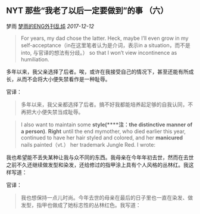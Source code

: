 ## NYT 那些“我老了以后一定要做到”的事 （六）

梦雨 [梦雨的ENG外刊乱炖](javascript:void(0);) *2017-12-12*



> For years, my dad chose the latter. Heck, maybe I’ll even grow in my self-acceptance（in在这里笔者认为是介词，表示in a situation，而不是into, 与官译的想法有分歧。） so that I won’t view incontinence as humiliation.



多年以来，我父亲选择了后者。唉，或许在我接受自己的情况下，甚至还能有所成长，从而不会将大小便失禁看作是一种耻辱。



官译：



> 多年以来，我父亲都选择了后者。搞不好我都能培养起足够的自我认同，不再把大小便失禁当成耻辱。



> I also want to maintain some **style(****注：the distinctive manner of a person)**. **Right** until the end mymother, who died earlier this year, continued to have her hair styled and colored, and her **manicured** nails painted（vt.） her trademark Jungle Red. I wrote:





我也希望能不丢失某种让我与众不同的东西。我母亲在今年年初去世，然而在去世之前不久还继续做发型和染发，还给修过的指甲涂上具有个人风格的丛林红。我这样写道：



官译：

> 我也想保持一点儿时尚。今年去世的母亲在最后的日子里也一直在染发、做发型，指甲也做成了她标志性的丛林红色。我写道：







